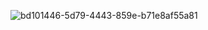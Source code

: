 ![bd101446-5d79-4443-859e-b71e8af55a81](https://github.com/CyberWarmonger/React-Native-Flex-Uygulamasi/assets/114314744/1b762436-28ba-45e9-935e-2785d88e8d8c)
